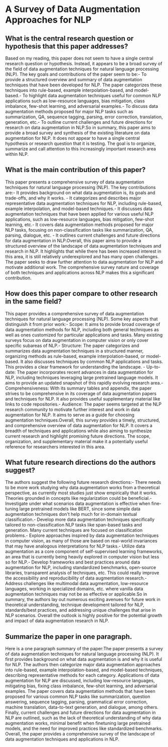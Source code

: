 # A Survey of Data Augmentation Approaches for NLP

## What is the central research question or hypothesis that this paper addresses?

Based on my reading, this paper does not seem to have a single central research question or hypothesis. Instead, it appears to be a broad survey of the field of data augmentation techniques for natural language processing (NLP). The key goals and contributions of the paper seem to be:- To provide a structured overview and summary of data augmentation techniques that have been developed for NLP. The paper categorizes these techniques into rule-based, example interpolation-based, and model-based.- To highlight data augmentation techniques useful for common NLP applications such as low-resource languages, bias mitigation, class imbalance, few-shot learning, and adversarial examples.- To discuss data augmentation methods proposed for major NLP tasks such as summarization, QA, sequence tagging, parsing, error correction, translation, generation, etc.- To outline current challenges and future directions for research on data augmentation in NLP.So in summary, this paper aims to provide a broad survey and synthesis of the existing literature on data augmentation for NLP. It does not appear to have a single central hypothesis or research question that it is testing. The goal is to organize, summarize and call attention to this increasingly important research area within NLP.


## What is the main contribution of this paper?

This paper presents a comprehensive survey of data augmentation techniques for natural language processing (NLP). The key contributions are:- It provides background on what data augmentation is, its goals and trade-offs, and why it works. - It categorizes and describes major representative data augmentation techniques for NLP, including rule-based, example interpolation, and model-based techniques.- It discusses data augmentation techniques that have been applied for various useful NLP applications, such as low-resource languages, bias mitigation, few-shot learning, etc.- It covers data augmentation methods proposed for major NLP tasks, focusing on non-classification tasks like summarization, QA, parsing, dialogue, etc. - It outlines current challenges and future directions for data augmentation in NLP.Overall, this paper aims to provide a structured overview of the landscape of data augmentation techniques and research in NLP. It highlights that while there has been increased interest in this area, it is still relatively underexplored and has many open challenges. The paper seeks to draw further attention to data augmentation for NLP and motivate additional work. The comprehensive survey nature and coverage of both techniques and applications across NLP makes this a significant contribution.


## How does this paper compare to other research in the same field?

This paper provides a comprehensive survey of data augmentation techniques for natural language processing (NLP). Some key aspects that distinguish it from prior work:- Scope: It aims to provide broad coverage of data augmentation methods for NLP, including both general techniques as well as ones customized for particular applications and tasks. Many existing surveys focus on data augmentation in computer vision or only cover specific subareas of NLP.- Structure: The paper categorizes and summarizes data augmentation techniques in a structured manner, organizing methods as rule-based, example interpolation-based, or model-based. It also discusses techniques by common NLP applications and tasks. This provides a clear framework for understanding the landscape. - Up-to-date: The paper incorporates recent advances in data augmentation for NLP, including techniques leveraging large pretrained language models. It aims to provide an updated snapshot of this rapidly evolving research area.- Comprehensiveness: With its summary tables and appendix, the paper strives to be comprehensive in its coverage of data augmentation papers and techniques for NLP. It also provides useful supplementary material like links to code repositories.- Audience: The paper seems targeted at the NLP research community to motivate further interest and work in data augmentation for NLP. It aims to serve as a guide for choosing augmentation techniques.Overall, this survey provides a timely, structured, and comprehensive overview of data augmentation for NLP. It covers a breadth of techniques and applications while also aiming to synthesize current research and highlight promising future directions. The scope, organization, and supplementary material make it a potentially useful reference for researchers interested in this area.


## What future research directions do the authors suggest?

The authors suggest the following future research directions:- There needs to be more work studying why data augmentation works from a theoretical perspective, as currently most studies just show empirically that it works. Theories grounded in concepts like regularization could be beneficial.- Investigate under what scenarios data augmentation is effective when fine-tuning large pretrained models like BERT, since some simple data augmentation techniques don't help much for in-domain textual classification.- Develop more data augmentation techniques specifically tailored to non-classification NLP tasks like span-based tasks and generation. Many current techniques are focused on classification problems.- Explore approaches inspired by data augmentation techniques in computer vision, as many of those are based on real-world invariances that may have analogous interpretations for NLP tasks.- Utilize data augmentation as a core component of self-supervised learning frameworks, an area that is currently being heavily explored in computer vision but less so for NLP.- Develop frameworks and best practices around data augmentation for NLP, including standardized benchmarks, open-source libraries, transparent analysis of techniques, etc. This could really improve the accessibility and reproducibility of data augmentation research.- Address challenges like multimodal data augmentation, low-resource languages, working in specialized domains, etc. where vanilla data augmentation techniques may not be as effective or applicable.So in summary, the authors lay out numerous exciting avenues for future work in theoretical understanding, technique development tailored for NLP, standards/best practices, and addressing unique challenges that arise in NLP scenarios. Overall the outlook is highly positive for the potential growth and impact of data augmentation research in NLP.


## Summarize the paper in one paragraph.

Here is a one paragraph summary of the paper:The paper presents a survey of data augmentation techniques for natural language processing (NLP). It first provides background on what data augmentation is and why it is useful for NLP. The authors then categorize major data augmentation approaches into rule-based, example interpolation-based, and model-based techniques, describing representative methods for each category. Applications of data augmentation for NLP are discussed, including low-resource languages, mitigating bias, fixing class imbalance, few-shot learning, and adversarial examples. The paper covers data augmentation methods that have been proposed for various common NLP tasks like summarization, question answering, sequence tagging, parsing, grammatical error correction, machine translation, data-to-text generation, and dialogue, among others. Finally, current challenges and future directions for data augmentation in NLP are outlined, such as the lack of theoretical understanding of why data augmentation works, minimal benefit when finetuning large pretrained models, and the need for improved practices like standardized benchmarks. Overall, the paper provides a comprehensive survey of the landscape of data augmentation techniques and applications in NLP.
